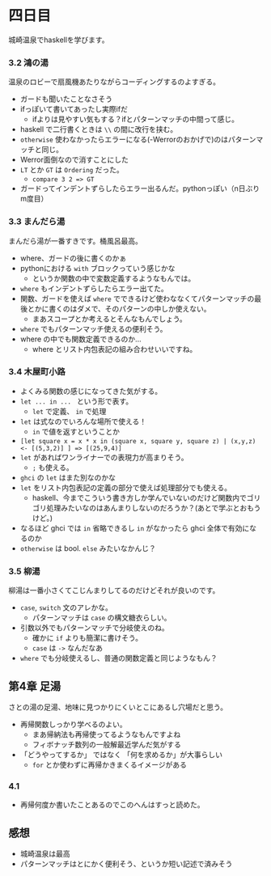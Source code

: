 # 四日目

城崎温泉でhaskellを学びます。

### 3.2 鴻の湯

温泉のロビーで扇風機あたりながらコーディングするのよすぎる。

- ガードも聞いたことなさそう
- ifっぽいて書いてあったし実際ifだ
  - ifよりは見やすい気もする？ifとパターンマッチの中間って感じ。
- haskell で二行書くときは `\\` の間に改行を挟む。
- `otherwise` 使わなかったらエラーになる(-Werrorのおかげで)のはパターンマッチと同じ。
- Werror面倒なので消すことにした
- `LT` とか `GT` は `Ordering` だった。
  - `compare 3 2 => GT`
- ガードってインデントずらしたらエラー出るんだ。pythonっぽい（n日ぶりm度目）

### 3.3 まんだら湯

まんだら湯が一番すきです。桶風呂最高。

- where、ガードの後に書くのかぁ
- pythonにおける `with` ブロックっていう感じかな
  - というか関数の中で変数定義するようなもんでは。
- `where` もインデントずらしたらエラー出てた。
- 関数、ガードを使えば `where` でできるけど使わななくてパターンマッチの最後とかに書くのはダメで、そのパターンの中しか使えない。
  - まあスコープとか考えるとそんなもんでしょう。
- `where` でもパターンマッチ使えるの便利そう。
- where の中でも関数定義できるのか…
  - where とリスト内包表記の組み合わせいいですね。

### 3.4 木屋町小路

- よくみる関数の感じになってきた気がする。
- `let ... in ... ` という形で表す。
  - `let` で定義、 `in` で処理
- `let` は式なのでいろんな場所で使える！
  - `in` で値を返すということか
- `[let square x = x * x in (square x, square y, square z) | (x,y,z) <- [(5,3,2)] ] => [(25,9,4)]`
- `let` があればワンライナーでの表現力が高まりそう。
  - `;` も使える。
- `ghci` の `let` はまた別なのかな
- `let` をリスト内包表記の定義の部分で使えば処理部分でも使える。
  - haskell、今までこういう書き方しか学んでいないのだけど関数内でゴリゴリ処理みたいなのはあんまりしないのだろうか？(あとで学ぶとおもうけど。)
- なるほど ghci では `in` 省略できるし `in` がなかったら ghci 全体で有効になるのか
- `otherwise` は bool. `else` みたいなかんじ？

### 3.5 柳湯

柳湯は一番小さくてこじんまりしてるのだけどそれが良いのです。

- `case`, `switch` 文のアレかな。
  - パターンマッチは `case` の構文糖衣らしい。
- 引数以外でもパターンマッチで分岐使えのね。
  - 確かに `if` よりも簡潔に書けそう。
  - `case` は `->` なんだなあ
- `where` でも分岐使えるし、普通の関数定義と同じようなもん？

## 第4章 足湯

さとの湯の足湯、地味に見つかりにくいとこにあるし穴場だと思う。

- 再帰関数しっかり学べるのよい。
  - まあ帰納法も再帰使ってるようなもんですよね
  - フィボナッチ数列の一般解最近学んだ気がする
- 「どうやってするか」 ではなく 「何を求めるか」が大事らしい
  - `for` とか使わずに再帰かきまくるイメージがある

### 4.1

- 再帰何度か書いたことあるのでこのへんはすっと読めた。

## 感想

- 城崎温泉は最高
- パターンマッチはとにかく便利そう、というか短い記述で済みそう

